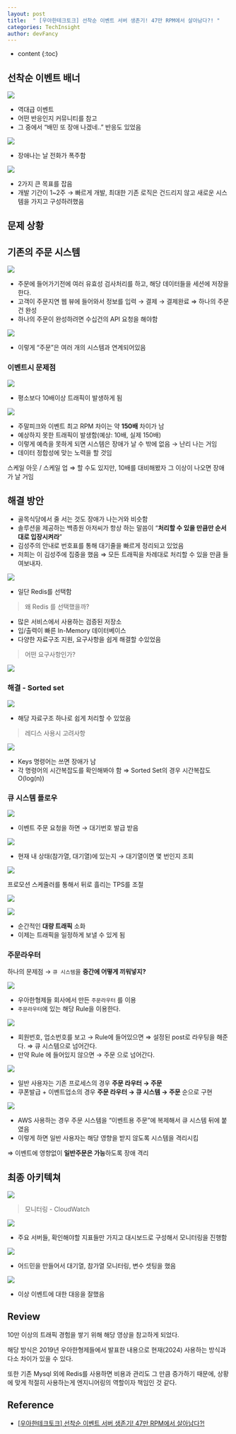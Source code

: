 ```yaml
---
layout: post
title:  " [우아한테크토크] 선착순 이벤트 서버 생존기! 47만 RPM에서 살아남다?! "
categories: TechInsight
author: devFancy
---
```

* content
{:toc}

## 선착순 이벤트 배너

![](/assets/img/tech_insight/Woowa-Tech-Talk-First-Come-First-Served-Event-1.png)

- 역대급 이벤트
- 어떤 반응인지 커뮤니티를 참고
- 그 중에서 “배민 또 장애 나겠네..” 반응도 있었음

![](/assets/img/tech_insight/Woowa-Tech-Talk-First-Come-First-Served-Event-2.png)

- 장애나는 날 전화가 폭주함

![](/assets/img/tech_insight/Woowa-Tech-Talk-First-Come-First-Served-Event-3.png)

- 2가지 큰 목표를 잡음
- 개발 기간이 1~2주 → 빠르게 개발, 최대한 기존 로직은 건드리지 않고 새로운 시스템을 가지고 구성하려했음

## 문제 상황

## 기존의 주문 시스템

![](/assets/img/tech_insight/Woowa-Tech-Talk-First-Come-First-Served-Event-4.png)

- 주문에 들어가기전에 여러 유효성 검사처리를 하고, 해당 데이터들을 세션에 저장을 한다.
- 고객이 주문지연 웹 뷰에 들어와서 정보를 입력 → 결제 → 결제완료 ⇒ 하나의 주문 건 완성
- 하나의 주문이 완성하려면 수십건의 API 요청을 해야함

![](/assets/img/tech_insight/Woowa-Tech-Talk-First-Come-First-Served-Event-5.png)

- 이렇게 “주문”은 여러 개의 시스템과 연계되어있음

### 이벤트시 문제점

![](/assets/img/tech_insight/Woowa-Tech-Talk-First-Come-First-Served-Event-6.png)

- 평소보다 10배이상 트래픽이 발생하게 됨

![](/assets/img/tech_insight/Woowa-Tech-Talk-First-Come-First-Served-Event-7.png)

- 주말피크와 이벤트 최고 RPM 차이는 약 **150배** 차이가 남
- 예상하지 못한 트래픽이 발생함(예상: 10배, 실제 150배)
- 이렇게 예측을 못하게 되면 시스템은 장애가 날 수 밖에 없음 → 난리 나는 거임
- 데이터 정합성에 맞는 노력을 할 것임

스케일 아웃 / 스케일 업 ⇒ 할 수도 있지만, 10배를 대비해봤자 그 이상이 나오면 장애가 날 거임

## 해결 방안

- 골목식당에서 줄 서는 것도 장애가 나는거와 비슷함
- 솔루션을 제공하는 백종원 아저씨가 항상 하는 말씀이 “**처리할 수 있을 만큼만 순서대로 입장시켜라**”
- 김성주의 안내로 번호표를 통해 대기줄을 빠르게 정리되고 있었음
- 저희는 이 김성주에 집중을 했음 ⇒ 모든 트래픽을 차례대로 처리할 수 있을 만큼 들여보내자.

![](/assets/img/tech_insight/Woowa-Tech-Talk-First-Come-First-Served-Event-8.png)

- 일단 Redis를 선택함

> 왜 Redis 를 선택했을까?

- 많은 서비스에서 사용하는 검증된 저장소
- 입/출력이 빠른 In-Memory 데이터베이스
- 다양한 자료구조 지원, 요구사항을 쉽게 해결할 수있었음

> 어떤 요구사항인가?

![](/assets/img/tech_insight/Woowa-Tech-Talk-First-Come-First-Served-Event-9.png)

### 해결 - Sorted set

![](/assets/img/tech_insight/Woowa-Tech-Talk-First-Come-First-Served-Event-10.png)

- 해당 자료구조 하나로 쉽게 처리할 수 있었음

> 레디스 사용시 고려사항

![](/assets/img/tech_insight/Woowa-Tech-Talk-First-Come-First-Served-Event-11.png)

- Keys 명령어는 쓰면 장애가 남
- 각 명령어의 시간복잡도를 확인해봐야 함 ⇒ Sorted Set의 경우 시간복잡도 O(log(n))

### 큐 시스템 플로우

![](/assets/img/tech_insight/Woowa-Tech-Talk-First-Come-First-Served-Event-12.png)

- 이벤트 주문 요청을 하면 → 대기번호 발급 받음

![](/assets/img/tech_insight/Woowa-Tech-Talk-First-Come-First-Served-Event-13.png)

- 현재 내 상태(참가열, 대기열)에 있는지 → 대기열이면 몇 번인지 조회

![](/assets/img/tech_insight/Woowa-Tech-Talk-First-Come-First-Served-Event-14.png)

프로모션 스케줄러를 통해서 뒤로 흘리는 TPS를 조절

![](/assets/img/tech_insight/Woowa-Tech-Talk-First-Come-First-Served-Event-15.png)

![](/assets/img/tech_insight/Woowa-Tech-Talk-First-Come-First-Served-Event-16.png)

- 순간적인 **대량 트래픽** 소화
- 이제는 트래픽을 일정하게 보낼 수 있게 됨

### 주문라우터

하나의 문제점 → `큐 시스템`을 **중간에 어떻게 끼워넣지?**

![](/assets/img/tech_insight/Woowa-Tech-Talk-First-Come-First-Served-Event-17.png)

- 우아한형제들 회사에서 만든 `주문라우터` 를 이용
- `주문라우터`에 있는 해당 Rule을 이용한다.

![](/assets/img/tech_insight/Woowa-Tech-Talk-First-Come-First-Served-Event-18.png)

- 회원번호, 업소번호를 보고 → Rule에 들어있으면 ⇒ 설정된 post로 라우팅을 해준다. ⇒ 큐 시스템으로 넘어간다.
- 만약 Rule 에 들어있지 않으면 → 주문 으로 넘어간다.

![](/assets/img/tech_insight/Woowa-Tech-Talk-First-Come-First-Served-Event-19.png)

- 일반 사용자는 기존 프로세스의 경우 **주문 라우터 → 주문**
- 쿠폰발급 + 이벤트업소의 경우 **주문 라우터 → 큐 시스템 → 주문** 순으로 구현

![](/assets/img/tech_insight/Woowa-Tech-Talk-First-Come-First-Served-Event-20.png)

- AWS 사용하는 경우 주문 시스템을 “이벤트용 주문”에 복제해서 큐 시스템 뒤에 붙였음
- 이렇게 하면 일반 사용자는 해당 영향을 받지 않도록 시스템을 격리시킴

⇒ 이벤트에 영향없이 **일반주문은 가능**하도록 장애 격리

## 최종 아키텍쳐

![](/assets/img/tech_insight/Woowa-Tech-Talk-First-Come-First-Served-Event-21.png)

> 모니터링 - CloudWatch

![](/assets/img/tech_insight/Woowa-Tech-Talk-First-Come-First-Served-Event-22.png)

- 주요 서버들, 확인해야할 지표들만 가지고 대시보드로 구성해서 모니터링을 진행함

![](/assets/img/tech_insight/Woowa-Tech-Talk-First-Come-First-Served-Event-23.png)

- 어드민을 만들어서 대기열, 참가열 모니터링, 변수 셋팅을 했음

![](/assets/img/tech_insight/Woowa-Tech-Talk-First-Come-First-Served-Event-24.png)

- 이상 이벤트에 대한 대응을 잘했음

## Review

10만 이상의 트래픽 경험을 쌓기 위해 해당 영상을 참고하게 되었다.

해당 방식은 2019년 우아한형제들에서 발표한 내용으로 현재(2024) 사용하는 방식과 다소 차이가 있을 수 있다.

또한 기존 Mysql 외에 Redis를 사용하면 비용과 관리도 그 만큼 증가하기 때문에, 상황에 맞게 적절히 사용하는게 엔지니어링의 역할이자 책임인 것 같다.

## Reference

- [[우아한테크토크] 선착순 이벤트 서버 생존기! 47만 RPM에서 살아남다?!](https://www.youtube.com/watch?v=MTSn93rNPPE&ab_channel=%EC%9A%B0%EC%95%84%ED%95%9C%ED%85%8C%ED%81%AC)